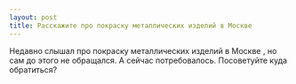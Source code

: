 ```yaml
---
layout: post 
title: Расскажите про покраску металлических изделий в Москве 
--- 
```

Недавно слышал про покраску металлических изделий в Москве , но сам до этого не обращался. А сейчас потребовалось. Посоветуйте куда обратиться?
